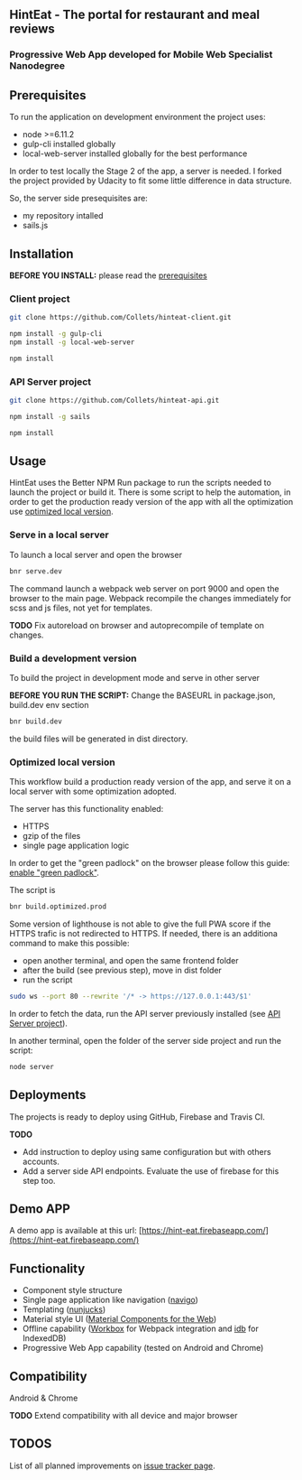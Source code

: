 ## HintEat - The portal for restaurant and meal reviews
### Progressive Web App developed for Mobile Web Specialist Nanodegree

## Prerequisites

To run the application on development environment the project uses:
* node >=6.11.2
* gulp-cli installed globally
* local-web-server installed globally for the best performance

In order to test locally the Stage 2 of the app, a server is needed. I forked the project provided by Udacity to fit some little difference in data structure.

So, the server side presequisites are:
* my repository intalled
* sails.js

## Installation

**BEFORE YOU INSTALL:** please read the [prerequisites](#prerequisites)

### Client project

```bash
git clone https://github.com/Collets/hinteat-client.git
```

```bash
npm install -g gulp-cli
npm install -g local-web-server

npm install
```

### API Server project

```bash
git clone https://github.com/Collets/hinteat-api.git
```

```bash
npm install -g sails

npm install
```

## Usage

HintEat uses the Better NPM Run package to run the scripts needed to launch the project or build it.
There is some script to help the automation, in order to get the production ready version of the app with all the optimization use [optimized local version](#optimized-local-version).

### Serve in a local server

To launch a local server and open the browser
```bash
bnr serve.dev
```

The command launch a webpack web server on port 9000 and open the browser to the main page.
Webpack recompile the changes immediately for scss and js files, not yet for templates.

**TODO** Fix autoreload on browser and autoprecompile of template on changes.

### Build a development version

To build the project in development mode and serve in other server

**BEFORE YOU RUN THE SCRIPT:** Change the BASEURL in package.json, build.dev env section

```bash
bnr build.dev
```

the build files will be generated in dist directory.

### Optimized local version

This workflow build a production ready version of the app, and serve it on a local server with some optimization adopted.

The server has this functionality enabled:
* HTTPS
* gzip of the files
* single page application logic

In order to get the "green padlock" on the browser please follow this guide: [enable "green padlock"](https://github.com/lwsjs/local-web-server/wiki/How-to-get-the-%22green-padlock%22-using-the-built-in-certificate).

The script is

```bash
bnr build.optimized.prod
```

Some version of lighthouse is not able to give the full PWA score if the HTTPS trafic is not redirected to HTTPS.
If needed, there is an additiona command to make this possible:
* open another terminal, and open the same frontend folder
* after the build (see previous step), move in dist folder
* run the script

```bash
sudo ws --port 80 --rewrite '/* -> https://127.0.0.1:443/$1'
```

In order to fetch the data, run the API server previously installed (see [API Server project](#API-server-project)).

In another terminal, open the folder of the server side project and run the script:

```bash
node server
```

## Deployments

The projects is ready to deploy using GitHub, Firebase and Travis CI.

**TODO** 

* Add instruction to deploy using same configuration but with others accounts.
* Add a server side API endpoints. Evaluate the use of firebase for this step too.

## Demo APP

A demo app is available at this url: [https://hint-eat.firebaseapp.com/](https://hint-eat.firebaseapp.com/)

## Functionality

* Component style structure
* Single page application like navigation ([navigo](https://github.com/krasimir/navigo))
* Templating ([nunjucks](https://mozilla.github.io/nunjucks/))
* Material style UI ([Material Components for the Web](https://material.io/components/web/))
* Offline capability ([Workbox](https://developers.google.com/web/tools/workbox/) for Webpack integration and [idb](https://github.com/jakearchibald/idb) for IndexedDB)
* Progressive Web App capability (tested on Android and Chrome)

## Compatibility

Android & Chrome

**TODO** Extend compatibility with all device and major browser

## TODOS

List of all planned improvements on [issue tracker page](https://github.com/Collets/hinteat-client/issues/18).
